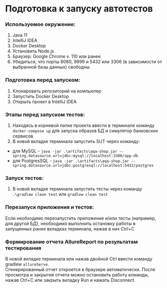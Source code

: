 # Подготовка к запуску автотестов

### Используемое окружение:
1. Java 11
2. IntelliJ IDEA
3. Docker Desktop
4. Установить Node.js
5. Браузер: Google Chrome v. 110 или ранее
6. Убедиться, что порты 8080, 9999 и 5432 или 3306 (в зависимости от выбранной базы данных) свободны.

### Подготовка перед запуском:
1. Клонировать репозиторий на компьютер
1. Запустить Docker Desktop
1. Открыть проект в IntelliJ IDEA

### Этапы перед запуском тестов:
1. Находясь в корневой папке проекта ввести в терминале команду `docker-compose up` для запуска образов БД и симулятор банковских сервисов
2. В новой вкладке терминала запустить SUT через команду:
- для MySQL - `java -jar .\artifacts\aqa-shop.jar --spring.datasource.url=jdbc:mysql://localhost:3306/app-db`
- для PostgresSQL - `java -jar .\artifacts\aqa-shop.jar --spring.datasource.url=jdbc:postgresql://localhost:5432/postgres`

### Запуск тестов:
1. В новой вкладке терминала запустить тесты через команду `.\gradlew clean test` или `gradlew clean test`

### Перезапуск приложения и тестов:
Если необходимо перезапустить приложение и/или тесты (например, для другой БД), необходимо выполнить остановку работы в запущенных ранее вкладках терминала, нажав в них Ctrl+С

### Формирование отчета AllureReport по результатам тестирования
В новой вкладке терминала или нажав двойной Ctrl ввести команду gradlew `allureServe`. <br/>
Сгенерированный отчет откроется в браузере автоматически. После просмотра и закрытия отчета можно остановить работу команды, нажав Ctrl+С или закрыть вкладку Run и нажать Disconnect.
